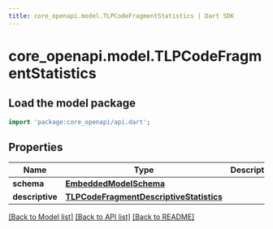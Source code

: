 ```yaml
---
title: core_openapi.model.TLPCodeFragmentStatistics | Dart SDK
---
```


# core_openapi.model.TLPCodeFragmentStatistics

## Load the model package
```dart
import 'package:core_openapi/api.dart';
```

## Properties
Name | Type | Description | Notes
------------ | ------------- | ------------- | -------------
**schema** | [**EmbeddedModelSchema**](EmbeddedModelSchema.md) |  | [optional] 
**descriptive** | [**TLPCodeFragmentDescriptiveStatistics**](TLPCodeFragmentDescriptiveStatistics.md) |  | [optional] 

[[Back to Model list]](../README.md#documentation-for-models) [[Back to API list]](../README.md#documentation-for-api-endpoints) [[Back to README]](../README.md)


